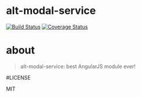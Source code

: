 # alt-modal-service
[![Build Status](https://secure.travis-ci.org/dsn-nimbus/alt-modal-service.png?branch=master)](https://travis-ci.org/dsn-nimbus/alt-modal-service)
[![Coverage Status](https://coveralls.io/repos/dsn-nimbus/alt-modal-service/badge.svg?branch=master&service=github)](https://coveralls.io/r/dsn-nimbus/alt-modal-service/?branch=master)

# about

> alt-modal-service: best AngularJS module ever!

#LICENSE

MIT
